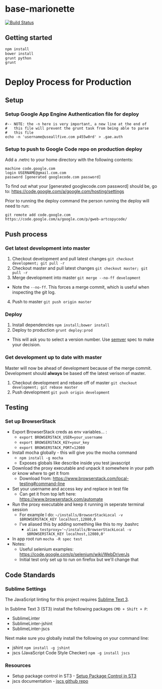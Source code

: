base-marionette
===============
[![Build Status](https://travis-ci.org/UseAllFive/base-marionette.svg&branch=python)](https://travis-ci.org/UseAllFive/base-marionette)

## Getting started
```BASH
npm install
bower install
grunt python
grunt
```

# Deploy Process for Production

## Setup
### Setup Google App Engine Authentication file for deploy
```
#-- NOTE: the -n here is very important, a new line at the end of
#   this file will prevent the grunt task from being able to parse
#   this file
echo -n 'username@useallfive.com p455w0rd' > .gae.auth
```

### Setup to push to Google Code repo on production deploy

Add a .netrc to your home directory with the following contents:
```
machine code.google.com
login USERNAME@gmail.com.com
password [generated googlecode.com password]
```

To find out what your [generated googlecode.com password] should be, go to: https://code.google.com/a/google.com/hosting/settings

Prior to running the deploy command the person running the deploy will need to run:

`git remote add code.google.com https://code.google.com/a/google.com/p/gweb-artcopycode/`

## Push process
### Get latest development into master
1. Checkout development and pull latest changes `git checkout development; git pull -r`
2. Checkout master and pull latest changes `git checkout master; git pull -r`
3. Merge development into master `git merge --no-ff development`
  * Note the `--no-ff`. This forces a merge commit, which is useful when inspecting the git log.
4. Push to master `git push origin master`

### Deploy
1. Install dependencies `npm install;bower install`
2. Deploy to production `grunt deploy:prod`
  * This will ask you to select a version number. Use [semver](http://semver.org/) spec to make your decision.

### Get development up to date with master
Master will now be ahead of development because of the merge commit. Development should **always** be based off the latest verison of master.

1. Checkout development and rebase off of master `git checkout development; git rebase master`
2. Push development `git push origin development`

## Testing
### Set up BrowserStack
- Export BrowserStack creds as env variables... :
    * ```export BROWSERSTACK_USER=your_username```
    * ```export BROWSERSTACK_KEY=your_key```
    * ```export BROWSERSTACK_PORT=12080```
- Install mocha globally - this will give you the mocha command
    * ```npm install -g mocha```
    * Exposes globals like describe inside you test javascript
- Download the proxy executable and unpack it somewhere in your path or know where to get it from
    * Download from: https://www.browserstack.com/local-testing#command-line
- Set your username and access key and replace in test file
    * Can get it from top left here: https://www.browserstack.com/automate
- Run the proxy executable and keep it running in seperate terminal session
    * For example I do: ```~/installs/BrowserStackLocal -v $BROWSERSTACK_KEY localhost,12080,0```
    * I've aliased this by adding something like this to my .bashrc
        * ```alias testproxy='~/installs/BrowserStackLocal -v $BROWSERSTACK_KEY localhost,12080,0'```
- In app root run ```mocha -R spec test```
- Notes:
    * Useful selenium examples: https://code.google.com/p/selenium/wiki/WebDriverJs
    * Initial test only set up to run on firefox but we'll change that

## Code Standards
### Sublime Settings
The JavaScript linting for this project requires [Sublime Text 3](http://www.sublimetext.com/3).

In Sublime Text 3 (ST3) install the following packages `CMD + Shift + P`:
- SublimeLinter
- SublimeLinter-jshint
- SublimeLinter-jscs

Next make sure you globally install the following on your command line:
- jshint `npm install -g jshint`
- jscs (JavaScript Code Style Checker) `npm -g install jscs`

### Resources
- Setup package control in ST3 - [Setup Package Control in ST3](https://sublime.wbond.net/installation)
- jscs documentation -  [jscs github repo](https://github.com/mdevils/node-jscs)
